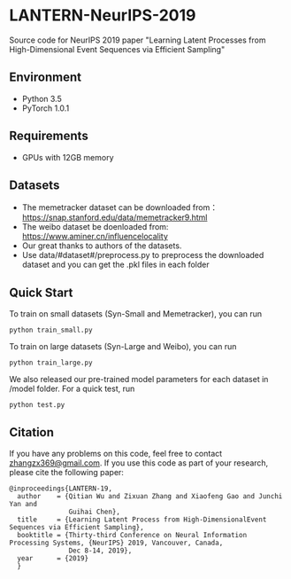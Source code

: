 # LANTERN-NeurIPS-2019
Source code for NeurIPS 2019 paper "Learning Latent Processes from High-Dimensional Event Sequences via Efficient Sampling"
## Environment
+ Python 3.5
+ PyTorch 1.0.1
## Requirements
+ GPUs with 12GB memory
## Datasets
+ The memetracker dataset can be downloaded from：https://snap.stanford.edu/data/memetracker9.html
+ The weibo dataset be doenloaded from: https://www.aminer.cn/influencelocality
+ Our great thanks to authors of the datasets.
+ Use data/#dataset#/preprocess.py to preprocess the downloaded dataset and you can get the .pkl files in each folder
## Quick Start
To train on small datasets (Syn-Small and Memetracker), you can run
```
python train_small.py
```
To train on large datasets (Syn-Large and Weibo), you can run
```
python train_large.py
```
We also released our pre-trained model parameters for each dataset in /model folder. For a quick test, run
```
python test.py
```
## Citation
If you have any problems on this code, feel free to contact zhangzx369@gmail.com.
If you use this code as part of your research, please cite the following paper:
```
@inproceedings{LANTERN-19,
  author    = {Qitian Wu and Zixuan Zhang and Xiaofeng Gao and Junchi Yan and
               Guihai Chen},
  title     = {Learning Latent Process from High-DimensionalEvent Sequences via Efficient Sampling},
  booktitle = {Thirty-third Conference on Neural Information Processing Systems, {NeurIPS} 2019, Vancouver, Canada,
               Dec 8-14, 2019},
  year      = {2019}
  }
```
